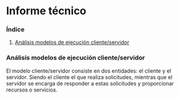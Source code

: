# Informe técnico

### Índice

1. [Análisis modelos de ejecución cliente/servidor](#análisis-modelos-de-ejecución-clienteservidor)

### Análisis modelos de ejecución cliente/servidor

El modelo cliente/servidor consiste en dos entidades: el cliente y el servidor. Siendo el cliente el que realiza 
solicitudes, mientras que el servidor se encarga de responder a estas solicitudes y proporcionar recursos o servicios. 